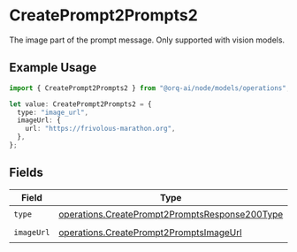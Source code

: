 # CreatePrompt2Prompts2

The image part of the prompt message. Only supported with vision models.

## Example Usage

```typescript
import { CreatePrompt2Prompts2 } from "@orq-ai/node/models/operations";

let value: CreatePrompt2Prompts2 = {
  type: "image_url",
  imageUrl: {
    url: "https://frivolous-marathon.org",
  },
};
```

## Fields

| Field                                                                                                            | Type                                                                                                             | Required                                                                                                         | Description                                                                                                      |
| ---------------------------------------------------------------------------------------------------------------- | ---------------------------------------------------------------------------------------------------------------- | ---------------------------------------------------------------------------------------------------------------- | ---------------------------------------------------------------------------------------------------------------- |
| `type`                                                                                                           | [operations.CreatePrompt2PromptsResponse200Type](../../models/operations/createprompt2promptsresponse200type.md) | :heavy_check_mark:                                                                                               | N/A                                                                                                              |
| `imageUrl`                                                                                                       | [operations.CreatePrompt2PromptsImageUrl](../../models/operations/createprompt2promptsimageurl.md)               | :heavy_check_mark:                                                                                               | N/A                                                                                                              |